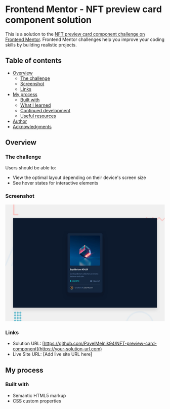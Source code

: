 # Frontend Mentor - NFT preview card component solution

This is a solution to the [NFT preview card component challenge on Frontend Mentor](https://www.frontendmentor.io/challenges/nft-preview-card-component-SbdUL_w0U). Frontend Mentor challenges help you improve your coding skills by building realistic projects.

## Table of contents

- [Overview](#overview)
  - [The challenge](#the-challenge)
  - [Screenshot](#screenshot)
  - [Links](#links)
- [My process](#my-process)
  - [Built with](#built-with)
  - [What I learned](#what-i-learned)
  - [Continued development](#continued-development)
  - [Useful resources](#useful-resources)
- [Author](#author)
- [Acknowledgments](#acknowledgments)

## Overview

### The challenge

Users should be able to:

- View the optimal layout depending on their device's screen size
- See hover states for interactive elements

### Screenshot

![1](https://github.com/PavelMelnik94/NFT-preview-card-component/blob/main/src/design/desktop-preview.jpg)

### Links

- Solution URL: [https://github.com/PavelMelnik94/NFT-preview-card-component](https://your-solution-url.com)
- Live Site URL: [Add live site URL here]

## My process

### Built with

- Semantic HTML5 markup
- CSS custom properties
